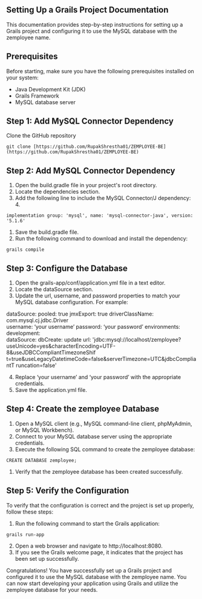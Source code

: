﻿## Setting Up a Grails Project Documentation

This documentation provides step-by-step instructions for setting up a Grails project and configuring it to use the MySQL database with the zemployee name.

## Prerequisites

Before starting, make sure you have the following prerequisites installed on your system:

- Java Development Kit (JDK)
- Grails Framework
- MySQL database server

## Step 1: Add MySQL Connector Dependency

Clone the GitHub repository

`git clone [https://github.com/RupakShrestha01/ZEMPLOYEE-BE](https://github.com/RupakShrestha01/ZEMPLOYEE-BE)`

## Step 2: Add MySQL Connector Dependency

1. Open the build.gradle file in your project's root directory.
1. Locate the dependencies section.
1. Add the following line to include the MySQL Connector/J dependency: 4.

`implementation group: 'mysql', name: 'mysql-connector-java', version: '5.1.6'`

1. Save the build.gradle file.
1. Run the following command to download and install the dependency:

`grails compile`

## Step 3: Configure the Database

1. Open the grails-app/conf/application.yml file in a text editor.
1. Locate the dataSource section.
1. Update the url, username, and password properties to match your MySQL database configuration. For example:

dataSource:
pooled: true
jmxExport: true
driverClassName: com.mysql.cj.jdbc.Driver  
 username: ‘your username’
password: ‘your password’
environments:  
 development:  
 dataSource:
dbCreate: update
url: 'jdbc:mysql://localhost/zemployee? useUnicode=yes&characterEncoding=UTF-8&useJDBCCompliantTimezoneShif t=true&useLegacyDatetimeCode=false&serverTimezone=UTC&jdbcCompliantT runcation=false'

4. Replace ‘your username’ and ‘your password’ with the appropriate credentials.
5. Save the application.yml file.

## Step 4: Create the zemployee Database

1. Open a MySQL client (e.g., MySQL command-line client, phpMyAdmin, or MySQL Workbench).
1. Connect to your MySQL database server using the appropriate credentials.
1. Execute the following SQL command to create the zemployee database:

`CREATE DATABASE zemployee;`

1. Verify that the zemployee database has been created successfully.

## Step 5: Verify the Configuration

To verify that the configuration is correct and the project is set up properly, follow these steps:

1. Run the following command to start the Grails application:

`grails run-app`

2. Open a web browser and navigate to http://localhost:8080.
3. If you see the Grails welcome page, it indicates that the project has been set up successfully.

Congratulations! You have successfully set up a Grails project and configured it to use the MySQL database with the zemployee name. You can now start developing your application using Grails and utilize the zemployee database for your needs.
